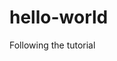 # hello-world
Following the tutorial<title>
  background-color: green
  <div> id="top" {
    }
<style>="color:blue; text-align:center;"
dIt's very interesting for me but I still don't know muc
color: green
<h1>I love you!</h1>
